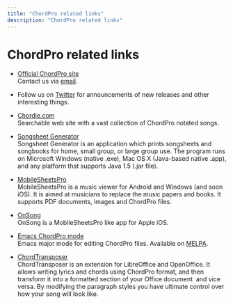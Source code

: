 ```yaml
---
title: "ChordPro related links"
description: "ChordPro related links"
---
```


# ChordPro related links

* [Official ChordPro site](https://www.chordpro.org)  
  Contact us via [email](mailto:info@chordpro.org).

* Follow us on [Twitter](https://twitter.com/ChordPro_Org) for
  announcements of new releases and other interesting things.  

* [Chordie.com](https://www.chordie.com)  
  Searchable web site with a vast collection of ChordPro notated
  songs.

* [Songsheet Generator](http://tenbyten.com/software/songsgen/index.php)  
  Songsheet Generator is an application which prints songsheets
  and songbooks for home, small group, or large group 
  use. The program runs on Microsoft Windows (native .exe),
  Mac OS X (Java-based native .app), and any platform that
  supports Java 1.5 (.jar file).

* [MobileSheetsPro](http://www.zubersoft.com/mobilesheets/)  
  MobileSheetsPro is a music viewer for Android and Windows (and soon iOS). It
  is aimed at musicians to replace the music papers and books. It
  supports PDF documents, images and ChordPro files.

* [OnSong](https://onsongapp.com/)  
  OnSong is a MobileSheetsPro like app for Apple iOS.

* [Emacs ChordPro mode](https://git.sr.ht/~breatheoutbreathein/chordpro-mode.el/)  
  Emacs major mode for editing ChordPro files. Available on [MELPA](https://melpa.org/#/chordpro-mode).

* [ChordTransposer](https://extensions.libreoffice.org/extensions/chordtransposer/)  
  ChordTransposer is an extension for LibreOffice and OpenOffice. It
  allows writing lyrics and chords using ChordPro format, and then transform it
  into a formatted section of your Office document ­ and vice versa.
  By modifying the paragraph styles you have ultimate control over how
  your song will look like.
